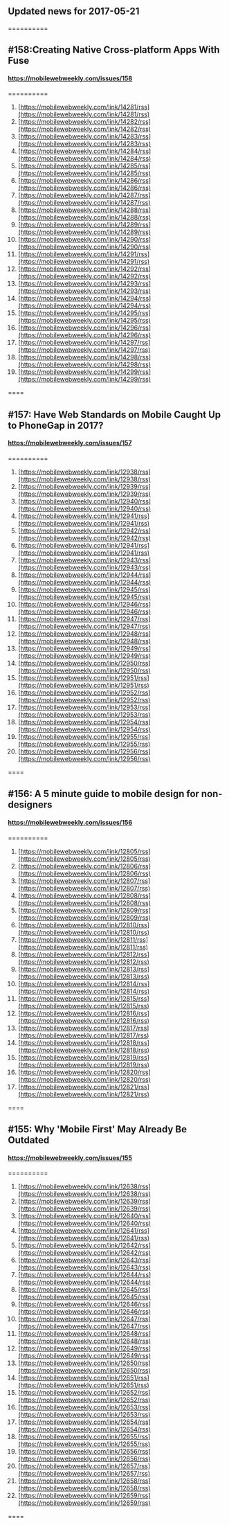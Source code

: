 ## Updated news for 2017-05-21 

==========
##  #158:Creating Native Cross-platform Apps With Fuse
#### https://mobilewebweekly.com/issues/158

==========
  1. [https://mobilewebweekly.com/link/14281/rss](https://mobilewebweekly.com/link/14281/rss) 
  2. [https://mobilewebweekly.com/link/14282/rss](https://mobilewebweekly.com/link/14282/rss) 
  3. [https://mobilewebweekly.com/link/14283/rss](https://mobilewebweekly.com/link/14283/rss) 
  4. [https://mobilewebweekly.com/link/14284/rss](https://mobilewebweekly.com/link/14284/rss) 
  5. [https://mobilewebweekly.com/link/14285/rss](https://mobilewebweekly.com/link/14285/rss) 
  6. [https://mobilewebweekly.com/link/14286/rss](https://mobilewebweekly.com/link/14286/rss) 
  8. [https://mobilewebweekly.com/link/14287/rss](https://mobilewebweekly.com/link/14287/rss) 
  9. [https://mobilewebweekly.com/link/14288/rss](https://mobilewebweekly.com/link/14288/rss) 
  10. [https://mobilewebweekly.com/link/14289/rss](https://mobilewebweekly.com/link/14289/rss) 
  11. [https://mobilewebweekly.com/link/14290/rss](https://mobilewebweekly.com/link/14290/rss) 
  12. [https://mobilewebweekly.com/link/14291/rss](https://mobilewebweekly.com/link/14291/rss) 
  13. [https://mobilewebweekly.com/link/14292/rss](https://mobilewebweekly.com/link/14292/rss) 
  14. [https://mobilewebweekly.com/link/14293/rss](https://mobilewebweekly.com/link/14293/rss) 
  15. [https://mobilewebweekly.com/link/14294/rss](https://mobilewebweekly.com/link/14294/rss) 
  16. [https://mobilewebweekly.com/link/14295/rss](https://mobilewebweekly.com/link/14295/rss) 
  17. [https://mobilewebweekly.com/link/14296/rss](https://mobilewebweekly.com/link/14296/rss) 
  18. [https://mobilewebweekly.com/link/14297/rss](https://mobilewebweekly.com/link/14297/rss) 
  19. [https://mobilewebweekly.com/link/14298/rss](https://mobilewebweekly.com/link/14298/rss) 
  20. [https://mobilewebweekly.com/link/14299/rss](https://mobilewebweekly.com/link/14299/rss) 

====
## #157: Have Web Standards on Mobile Caught Up to PhoneGap in 2017?
#### https://mobilewebweekly.com/issues/157

==========
  1. [https://mobilewebweekly.com/link/12938/rss](https://mobilewebweekly.com/link/12938/rss) 
  2. [https://mobilewebweekly.com/link/12939/rss](https://mobilewebweekly.com/link/12939/rss) 
  3. [https://mobilewebweekly.com/link/12940/rss](https://mobilewebweekly.com/link/12940/rss) 
  4. [https://mobilewebweekly.com/link/12941/rss](https://mobilewebweekly.com/link/12941/rss) 
  5. [https://mobilewebweekly.com/link/12942/rss](https://mobilewebweekly.com/link/12942/rss) 
  6. [https://mobilewebweekly.com/link/12941/rss](https://mobilewebweekly.com/link/12941/rss) 
  7. [https://mobilewebweekly.com/link/12943/rss](https://mobilewebweekly.com/link/12943/rss) 
  8. [https://mobilewebweekly.com/link/12944/rss](https://mobilewebweekly.com/link/12944/rss) 
  9. [https://mobilewebweekly.com/link/12945/rss](https://mobilewebweekly.com/link/12945/rss) 
  10. [https://mobilewebweekly.com/link/12946/rss](https://mobilewebweekly.com/link/12946/rss) 
  11. [https://mobilewebweekly.com/link/12947/rss](https://mobilewebweekly.com/link/12947/rss) 
  12. [https://mobilewebweekly.com/link/12948/rss](https://mobilewebweekly.com/link/12948/rss) 
  13. [https://mobilewebweekly.com/link/12949/rss](https://mobilewebweekly.com/link/12949/rss) 
  14. [https://mobilewebweekly.com/link/12950/rss](https://mobilewebweekly.com/link/12950/rss) 
  15. [https://mobilewebweekly.com/link/12951/rss](https://mobilewebweekly.com/link/12951/rss) 
  16. [https://mobilewebweekly.com/link/12952/rss](https://mobilewebweekly.com/link/12952/rss) 
  17. [https://mobilewebweekly.com/link/12953/rss](https://mobilewebweekly.com/link/12953/rss) 
  18. [https://mobilewebweekly.com/link/12954/rss](https://mobilewebweekly.com/link/12954/rss) 
  19. [https://mobilewebweekly.com/link/12955/rss](https://mobilewebweekly.com/link/12955/rss) 
  20. [https://mobilewebweekly.com/link/12956/rss](https://mobilewebweekly.com/link/12956/rss) 

====
## #156: A 5 minute guide to mobile design for non-designers
#### https://mobilewebweekly.com/issues/156

==========
  1. [https://mobilewebweekly.com/link/12805/rss](https://mobilewebweekly.com/link/12805/rss) 
  2. [https://mobilewebweekly.com/link/12806/rss](https://mobilewebweekly.com/link/12806/rss) 
  3. [https://mobilewebweekly.com/link/12807/rss](https://mobilewebweekly.com/link/12807/rss) 
  4. [https://mobilewebweekly.com/link/12808/rss](https://mobilewebweekly.com/link/12808/rss) 
  5. [https://mobilewebweekly.com/link/12809/rss](https://mobilewebweekly.com/link/12809/rss) 
  7. [https://mobilewebweekly.com/link/12810/rss](https://mobilewebweekly.com/link/12810/rss) 
  8. [https://mobilewebweekly.com/link/12811/rss](https://mobilewebweekly.com/link/12811/rss) 
  9. [https://mobilewebweekly.com/link/12812/rss](https://mobilewebweekly.com/link/12812/rss) 
  10. [https://mobilewebweekly.com/link/12813/rss](https://mobilewebweekly.com/link/12813/rss) 
  11. [https://mobilewebweekly.com/link/12814/rss](https://mobilewebweekly.com/link/12814/rss) 
  12. [https://mobilewebweekly.com/link/12815/rss](https://mobilewebweekly.com/link/12815/rss) 
  13. [https://mobilewebweekly.com/link/12816/rss](https://mobilewebweekly.com/link/12816/rss) 
  14. [https://mobilewebweekly.com/link/12817/rss](https://mobilewebweekly.com/link/12817/rss) 
  15. [https://mobilewebweekly.com/link/12818/rss](https://mobilewebweekly.com/link/12818/rss) 
  16. [https://mobilewebweekly.com/link/12819/rss](https://mobilewebweekly.com/link/12819/rss) 
  17. [https://mobilewebweekly.com/link/12820/rss](https://mobilewebweekly.com/link/12820/rss) 
  18. [https://mobilewebweekly.com/link/12821/rss](https://mobilewebweekly.com/link/12821/rss) 

====
## #155: Why 'Mobile First' May Already Be Outdated
#### https://mobilewebweekly.com/issues/155

==========
  1. [https://mobilewebweekly.com/link/12638/rss](https://mobilewebweekly.com/link/12638/rss) 
  2. [https://mobilewebweekly.com/link/12639/rss](https://mobilewebweekly.com/link/12639/rss) 
  3. [https://mobilewebweekly.com/link/12640/rss](https://mobilewebweekly.com/link/12640/rss) 
  4. [https://mobilewebweekly.com/link/12641/rss](https://mobilewebweekly.com/link/12641/rss) 
  6. [https://mobilewebweekly.com/link/12642/rss](https://mobilewebweekly.com/link/12642/rss) 
  7. [https://mobilewebweekly.com/link/12643/rss](https://mobilewebweekly.com/link/12643/rss) 
  8. [https://mobilewebweekly.com/link/12644/rss](https://mobilewebweekly.com/link/12644/rss) 
  9. [https://mobilewebweekly.com/link/12645/rss](https://mobilewebweekly.com/link/12645/rss) 
  10. [https://mobilewebweekly.com/link/12646/rss](https://mobilewebweekly.com/link/12646/rss) 
  11. [https://mobilewebweekly.com/link/12647/rss](https://mobilewebweekly.com/link/12647/rss) 
  12. [https://mobilewebweekly.com/link/12648/rss](https://mobilewebweekly.com/link/12648/rss) 
  13. [https://mobilewebweekly.com/link/12649/rss](https://mobilewebweekly.com/link/12649/rss) 
  14. [https://mobilewebweekly.com/link/12650/rss](https://mobilewebweekly.com/link/12650/rss) 
  15. [https://mobilewebweekly.com/link/12651/rss](https://mobilewebweekly.com/link/12651/rss) 
  16. [https://mobilewebweekly.com/link/12652/rss](https://mobilewebweekly.com/link/12652/rss) 
  17. [https://mobilewebweekly.com/link/12653/rss](https://mobilewebweekly.com/link/12653/rss) 
  18. [https://mobilewebweekly.com/link/12654/rss](https://mobilewebweekly.com/link/12654/rss) 
  19. [https://mobilewebweekly.com/link/12655/rss](https://mobilewebweekly.com/link/12655/rss) 
  20. [https://mobilewebweekly.com/link/12656/rss](https://mobilewebweekly.com/link/12656/rss) 
  21. [https://mobilewebweekly.com/link/12657/rss](https://mobilewebweekly.com/link/12657/rss) 
  22. [https://mobilewebweekly.com/link/12658/rss](https://mobilewebweekly.com/link/12658/rss) 
  23. [https://mobilewebweekly.com/link/12659/rss](https://mobilewebweekly.com/link/12659/rss) 

====
